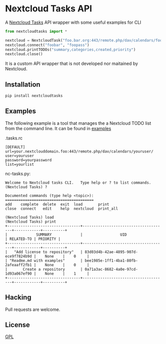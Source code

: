 # Nextcloud Tasks API

A [Nextcloud Tasks](https://github.com/nextcloud/tasks) API wrapper with some useful examples for CLI

```py
from nextcloudtasks import *

nextcloud = NextcloudTask("foo.bar.org:443/remote.php/dav/calendars/foobar/", "Daily")
nextcloud.connect("foobar", "foopass")
nextcloud.printTODOs("summary,categories,created,priority")
nextcloud.close()
```

It is a custom API wrapper that is not developed nor maitained by Nextcloud. 

## Installation

```sh
pip install nextcloudtasks
```

## Examples

The following example is a tool that manages the a Nextcloud TODO list from the command line. It can be found in [examples](/examples)

.tasks.rc
```
[DEFAULT]
url=your.nextclouddomain.foo:443/remote.php/dav/calendars/youruser/
user=youruser
password=yourpassword
list=yourlist
```

nc-tasks.py:
```
Welcome to Nextcloud tasks CLI.   Type help or ? to list commands.
(Nextcloud Tasks) ?

Documented commands (type help <topic>):
========================================
add    complete  delete  exit  load       print    
close  connect   edit    help  nextcloud  print_all

(Nextcloud Tasks) load
(Nextcloud Tasks) print
+---------------------------------+--------------------------------------+------------+----------+
|             SUMMARY             |                 UID                  | RELATED-TO | PRIORITY |
+---------------------------------+--------------------------------------+------------+----------+
|   "Add license to repository"   | 83d03d4b-42ae-4895-907d-ece9f7824b9d |    None    |    0     |
| "Readme.md with examples"       | bee1985e-1ff1-4ba1-80fb-2afeaaff2fb1 |    None    |    0     |
|       Create a repository       | 0a71a3ac-8682-4a0e-97cd-1d93a067ef90 |    None    |    1     |
+---------------------------------+--------------------------------------+------------+----------+
```

## Hacking

Pull requests are welcome. 

## License

[GPL](https://www.gnu.org/licenses/gpl-3.0.txt)
